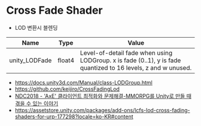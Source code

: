 # Cross Fade Shader

- LOD 변환시 블렌딩

| Name          | Type   | Value                                                                                                         |
|---------------|--------|---------------------------------------------------------------------------------------------------------------|
| unity_LODFade | float4 | Level-of-detail fade when using LODGroup. x is fade (0..1), y is fade quantized to 16 levels, z and w unused. |

- <https://docs.unity3d.com/Manual/class-LODGroup.html>
- <https://github.com/keijiro/CrossFadingLod>
- [NDC2018 - 'AxE' 클라이언트 최적화와 문제해결-MMORPG를 Unity로 만들 때 겪을 수 있는 이야기](https://youtu.be/giPA3ycc8_M?t=1895)
- <https://assetstore.unity.com/packages/add-ons/lcfs-lod-cross-fading-shaders-for-urp-177298?locale=ko-KR#content>
